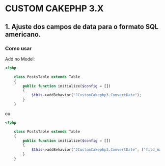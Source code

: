 # CUSTOM CAKEPHP 3.X

## 1. Ajuste dos campos de data para o formato SQL americano.

### Como usar

Add no Model:

```php
<?php

    class PostsTable extends Table 
    {
        public function initialize($config = [])
        {
            $this->addBehavior("JCustomCakephp3.ConvertDate");
        }
    }
```
ou
```php
<?php

    class PostsTable extends Table 
    {
        public function initialize($config = [])
        {
            $this->addBehavior("JCustomCakephp3.ConvertDate", ['fild_name1', 'fild_name2']);
        }
    }
```